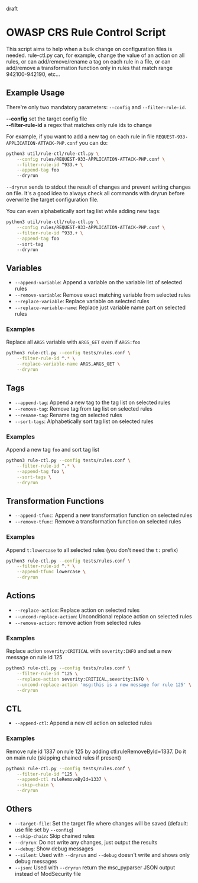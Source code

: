 draft

# OWASP CRS Rule Control Script
This script aims to help when a bulk change on configuration files is needed. rule-ctl.py can, for example, change the value of an action on all rules, or can add/remove/rename a tag on each rule in a file, or can add/remove a transformation function only in rules that match range 942100-942190, etc...

## Example Usage

There're only two mandatory parameters: `--config` and `--filter-rule-id`.

**--config** set the target config file<br>
**--filter-rule-id** a regex that matches only rule ids to change

For example, if you want to add a new tag on each rule in file `REQUEST-933-APPLICATION-ATTACK-PHP.conf` you can do:

```sh
python3 util/rule-ctl/rule-ctl.py \
    --config rules/REQUEST-933-APPLICATION-ATTACK-PHP.conf \
    --filter-rule-id ^933.+ \
    --append-tag foo
    --dryrun
```

`--dryrun` sends to stdout the result of changes and prevent writing changes on file. It's a good idea to always check all commands with dryrun before overwrite the target configuration file.

You can even alphabetically sort tag list while adding new tags:
```sh
python3 util/rule-ctl/rule-ctl.py \
    --config rules/REQUEST-933-APPLICATION-ATTACK-PHP.conf \
    --filter-rule-id ^933.+ \
    --append-tag foo
    --sort-tag
    --dryrun
```

## Variables
- `--append-variable`: Append a variable on the variable list of selected rules
- `--remove-variable`: Remove exact matching variable from selected rules
- `--replace-variable`: Replace variable on selected rules
- `--replace-variable-name`: Replace just variable name part on selected rules

### Examples
Replace all `ARGS` variable with `ARGS_GET` even if `ARGS:foo`
```sh
python3 rule-ctl.py --config tests/rules.conf \
    --filter-rule-id ^.* \
    --replace-variable-name ARGS,ARGS_GET \
    --dryrun
```

## Tags
- `--append-tag`: Append a new tag to the tag list on selected rules
- `--remove-tag`: Remove tag from tag list on selected rules
- `--rename-tag`: Rename tag on selected rules
- `--sort-tags`: Alphabetically sort tag list on selected rules

### Examples
Append a new tag `foo` and sort tag list
```sh
python3 rule-ctl.py --config tests/rules.conf \
    --filter-rule-id ^.* \
    --append-tag foo \
    --sort-tags \
    --dryrun
```

## Transformation Functions
- `--append-tfunc`: Append a new transformation function on selected rules
- `--remove-tfunc`: Remove a transformation function on selected rules

### Examples
Append `t:lowercase` to all selected rules (you don't need the `t:` prefix)
```sh
python3 rule-ctl.py --config tests/rules.conf \
    --filter-rule-id ^.* \
    --append-tfunc lowercase \
    --dryrun
```

## Actions
- `--replace-action`: Replace action on selected rules
- `--uncond-replace-action`: Unconditional replace action on selected rules
- `--remove-action`: remove action from selected rules

### Examples
Replace action `severity:CRITICAL` with `severity:INFO` and set a new message on rule id 125
```sh
python3 rule-ctl.py --config tests/rules.conf \
    --filter-rule-id ^125 \
    --replace-action severity:CRITICAL,severity:INFO \
    --uncond-replace-action 'msg:this is a new message for rule 125' \
    --dryrun
```

## CTL
- `--append-ctl`: Append a new ctl action on selected rules

### Examples
Remove rule id 1337 on rule 125 by adding ctl:ruleRemoveById=1337. Do it on main rule (skipping chained rules if present)
```sh
python3 rule-ctl.py --config tests/rules.conf \
    --filter-rule-id ^125 \
    --append-ctl ruleRemoveById=1337 \
    --skip-chain \
    --dryrun
```

## Others
- `--target-file`: Set the target file where changes will be saved (default: use file set by `--config`)
- `--skip-chain`: Skip chained rules
- `--dryrun`: Do not write any changes, just output the results
- `--debug`: Show debug messages
- `--silent`: Used with `--dryrun` and `--debug` doesn't write and shows only debug messages
- `--json`: Used with `--dryrun` return the msc_pyparser JSON output instead of ModSecurity file
